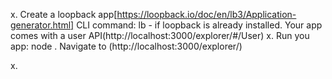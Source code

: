 x. Create a loopback app[https://loopback.io/doc/en/lb3/Application-generator.html]
  CLI command: lb - if loopback is already installed.
  Your app comes with a user API(http://localhost:3000/explorer/#/User)
x. Run you app: node .
  Navigate to (http://localhost:3000/explorer/)

x.
